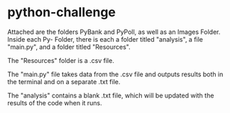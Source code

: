 # python-challenge

Attached are the folders PyBank and PyPoll, as well as an Images Folder.
Inside each Py- Folder, there is each a folder titled "analysis", a file "main.py", and a folder titled "Resources".

The "Resources" folder is a .csv file.

The "main.py" file takes data from the .csv file and outputs results both in the terminal and on a separate .txt file.

The "analysis" contains a blank .txt file, which will be updated with the results of the code when it runs.
